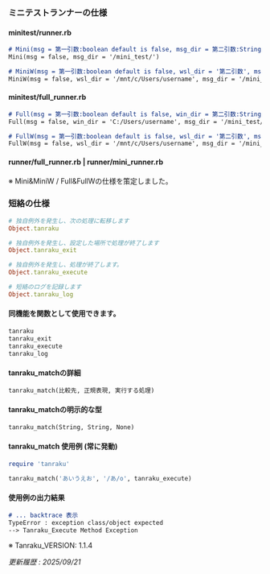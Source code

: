 ### ミニテストランナーの仕様

#### minitest/runner.rb

```markdown
# Mini(msg = 第一引数:boolean default is false, msg_dir = 第二引数:String)
Mini(msg = false, msg_dir = '/mini_test/')

# MiniW(msg = 第一引数:boolean default is false, wsl_dir = '第二引数', msg_dir = '第三引数')
MiniW(msg = false, wsl_dir = '/mnt/c/Users/username', msg_dir = '/mini_test/')
```

#### minitest/full_runner.rb

```markdown
# Full(msg = 第一引数:boolean default is false, win_dir = 第二引数:String, msg_dir = 第三引数:String)
Full(msg = false, win_dir = 'C:/Users/username', msg_dir = '/mini_test/')

# FullW(msg = 第一引数:boolean default is false, wsl_dir = '第二引数', msg_dir = '第三引数')
FullW(msg = false, wsl_dir = '/mnt/c/Users/username', msg_dir = '/mini_test/')
```

#### runner/full_runner.rb | runner/mini_runner.rb

※ Mini&MiniW / Full&FullWの仕様を策定しました。

### 短絡の仕様

```ruby
# 独自例外を発生し、次の処理に転移します
Object.tanraku

# 独自例外を発生し、設定した場所で処理が終了します
Object.tanraku_exit

# 独自例外を発生し、処理が終了します。
Object.tanraku_execute

# 短絡のログを記録します
Object.tanraku_log
```

#### 同機能を関数として使用できます。

```markdown
tanraku
tanraku_exit
tanraku_execute
tanraku_log
```

#### tanraku_matchの詳細

```markdown
tanraku_match(比較先, 正規表現, 実行する処理)
```

#### tanraku_matchの明示的な型

```markdown
tanraku_match(String, String, None)
```

#### tanraku_match 使用例 (常に発動)

```ruby
require 'tanraku'

tanraku_match('あいうえお', '/あ/o', tanraku_execute)
```

#### 使用例の出力結果

```markdown
# ... backtrace 表示
TypeError : exception class/object expected
--> Tanraku_Execute Method Exception
```

※ Tanraku_VERSION: 1.1.4

_更新履歴 : 2025/09/21_
